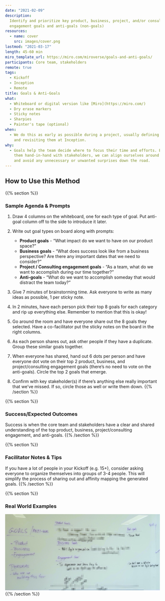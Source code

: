 ```yaml
---
date: "2021-02-09"
description:
  Identify and prioritize key product, business, project, and/or consulting
  engagement goals and anti-goals (non-goals)
resources:
  - name: cover
    src: images/cover.png
lastmod: "2021-03-17"
length: 45-60 min
miro_template_url: https://miro.com/miroverse/goals-and-anti-goals/
participants: Core team, stakeholders
remote: true
tags:
  - Kickoff
  - Inception
  - Remote
title: Goals & Anti-Goals
what:
  - Whiteboard or digital version like [Miro](https://miro.com/)
  - Dry erase markers
  - Sticky notes
  - Sharpies
  - Painter's tape (optional)
when:
  - We do this as early as possible during a project, usually defining them during Kickoff
    and revisiting them at Inception.
why:
  - Goals help the team decide where to focus their time and efforts. By developing
    them hand-in-hand with stakeholders, we can align ourselves around shared goals
    and avoid any unnecessary or unwanted surprises down the road.
---
```


## How to Use this Method

{{% section %}}

### Sample Agenda & Prompts

1. Draw 4 columns on the whiteboard, one for each type of goal. Put anti-goal column off to the side to introduce it later.

1. Write out goal types on board along with prompts:

   - **Product goals** - “What impact do we want to have on our product space?”
   - **Business goals** - “What does success look like from a business perspective? Are there any important dates that we need to consider?”
   - **Project / Consulting engagement goals** - “As a team, what do we want to accomplish during our time together?”
   - **Anti-goals** - “What do we want to accomplish someday that would distract the team today?”

1. Give 7 minutes of brainstorming time. Ask everyone to write as many ideas as possible, 1 per sticky note.

1. In 2 minutes, have each person pick their top 8 goals for each category and rip up everything else. Remember to mention that this is okay!

1. Go around the room and have everyone share out the 8 goals they selected. Have a co-facilitator put the sticky notes on the board in the right columns.

1. As each person shares out, ask other people if they have a duplicate. Group these similar goals together.

1. When everyone has shared, hand out 6 dots per person and have everyone dot vote on their top 2 product, business, and project/consulting engagement goals (there’s no need to vote on the anti-goals). Circle the top 2 goals that emerge.

1. Confirm with key stakeholder(s) if there’s anything else really important that we’ve missed. If so, circle those as well or write them down.
   {{% /section %}}

{{% section %}}

### Success/Expected Outcomes

Success is when the core team and stakeholders have a clear and shared understanding of the top product, business, project/consulting engagement, and anti-goals.
{{% /section %}}

{{% section %}}

### Facilitator Notes & Tips

If you have a lot of people in your Kickoff (e.g. 15+), consider asking everyone to organize themselves into groups of 3-4 people. This will simplify the process of sharing out and affinity mapping the generated goals.
{{% /section %}}

{{% section %}}

### Real World Examples

![Whiteboard with business, product, project, consulting engagement, and anti-goals written out](images/example-3.jpg)
{{% /section %}}

